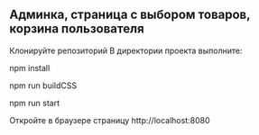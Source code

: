 ## Админка, страница с выбором товаров, корзина пользователя 

Клонируйте репозиторий
В директории проекта выполните:

npm install

npm run buildCSS

npm run start

Откройте в браузере страницу http://localhost:8080
